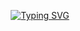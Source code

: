<p align="center">
  <a href="https://git.io/typing-svg"><img src="https://readme-typing-svg.demolab.com?font=Fira+Code&pause=1000&color=D2A306&center=true&vCenter=true&random=false&width=600&lines=Sigma+boi" alt="Typing SVG" /></a>
</p>

